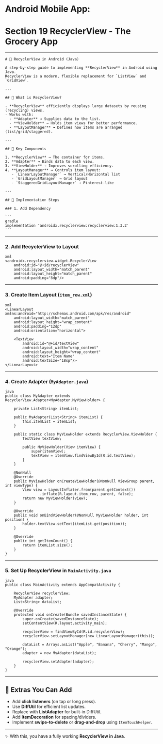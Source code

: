 # Android Mobile App:

# Section 19 RecyclerView - The Grocery App

---

````
# 📱 RecyclerView in Android (Java)

A step-by-step guide to implementing **RecyclerView** in Android using Java.
RecyclerView is a modern, flexible replacement for `ListView` and `GridView`.

---

## 🔹 What is RecyclerView?

- **RecyclerView** efficiently displays large datasets by reusing (recycling) views.
- Works with:
  - **Adapter** → Supplies data to the list.
  - **ViewHolder** → Holds item views for better performance.
  - **LayoutManager** → Defines how items are arranged (list/grid/staggered).

---

## 🔹 Key Components

1. **RecyclerView** → The container for items.
2. **Adapter** → Binds data to each view.
3. **ViewHolder** → Improves scrolling efficiency.
4. **LayoutManager** → Controls item layout:
   - `LinearLayoutManager` → Vertical/Horizontal list
   - `GridLayoutManager` → Grid layout
   - `StaggeredGridLayoutManager` → Pinterest-like

---

## 🔹 Implementation Steps

### 1. Add Dependency

```
gradle
implementation 'androidx.recyclerview:recyclerview:1.3.2'
```
````

---

### 2. Add RecyclerView to Layout

```
xml
<androidx.recyclerview.widget.RecyclerView
    android:id="@+id/recyclerView"
    android:layout_width="match_parent"
    android:layout_height="match_parent"
    android:padding="8dp"/>
```

---

### 3. Create Item Layout (`item_row.xml`)

```
xml
<LinearLayout xmlns:android="http://schemas.android.com/apk/res/android"
    android:layout_width="match_parent"
    android:layout_height="wrap_content"
    android:padding="12dp"
    android:orientation="horizontal">

    <TextView
        android:id="@+id/textView"
        android:layout_width="wrap_content"
        android:layout_height="wrap_content"
        android:text="Item Name"
        android:textSize="18sp"/>
</LinearLayout>
```

---

### 4. Create Adapter (`MyAdapter.java`)

```
java
public class MyAdapter extends RecyclerView.Adapter<MyAdapter.MyViewHolder> {

    private List<String> itemList;

    public MyAdapter(List<String> itemList) {
        this.itemList = itemList;
    }

    public static class MyViewHolder extends RecyclerView.ViewHolder {
        TextView textView;

        public MyViewHolder(View itemView) {
            super(itemView);
            textView = itemView.findViewById(R.id.textView);
        }
    }

    @NonNull
    @Override
    public MyViewHolder onCreateViewHolder(@NonNull ViewGroup parent, int viewType) {
        View view = LayoutInflater.from(parent.getContext())
                .inflate(R.layout.item_row, parent, false);
        return new MyViewHolder(view);
    }

    @Override
    public void onBindViewHolder(@NonNull MyViewHolder holder, int position) {
        holder.textView.setText(itemList.get(position));
    }

    @Override
    public int getItemCount() {
        return itemList.size();
    }
}
```

---

### 5. Set Up RecyclerView in `MainActivity.java`

```
java
public class MainActivity extends AppCompatActivity {

    RecyclerView recyclerView;
    MyAdapter adapter;
    List<String> dataList;

    @Override
    protected void onCreate(Bundle savedInstanceState) {
        super.onCreate(savedInstanceState);
        setContentView(R.layout.activity_main);

        recyclerView = findViewById(R.id.recyclerView);
        recyclerView.setLayoutManager(new LinearLayoutManager(this));

        dataList = Arrays.asList("Apple", "Banana", "Cherry", "Mango", "Orange");
        adapter = new MyAdapter(dataList);

        recyclerView.setAdapter(adapter);
    }
}
```

---

## 🔹 Extras You Can Add

- Add **click listeners** (on tap or long press).
- Use **DiffUtil** for efficient list updates.
- Replace with **ListAdapter** for built-in DiffUtil.
- Add **ItemDecoration** for spacing/dividers.
- Implement **swipe-to-delete** or **drag-and-drop** using `ItemTouchHelper`.

---

✨ With this, you have a fully working **RecyclerView in Java**.

